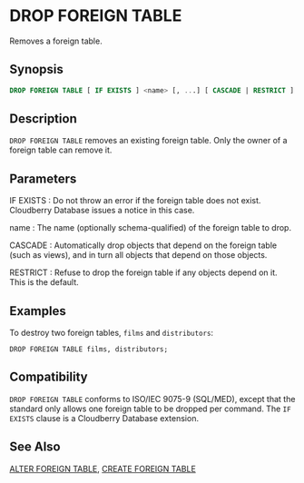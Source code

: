 # DROP FOREIGN TABLE

Removes a foreign table.

## Synopsis

```sql
DROP FOREIGN TABLE [ IF EXISTS ] <name> [, ...] [ CASCADE | RESTRICT ]
```

## Description

`DROP FOREIGN TABLE` removes an existing foreign table. Only the owner of a foreign table can remove it.

## Parameters

IF EXISTS
:   Do not throw an error if the foreign table does not exist. Cloudberry Database issues a notice in this case.

name
:   The name (optionally schema-qualified) of the foreign table to drop.

CASCADE
:   Automatically drop objects that depend on the foreign table (such as views), and in turn all objects that depend on those objects.

RESTRICT
:   Refuse to drop the foreign table if any objects depend on it. This is the default.

## Examples

To destroy two foreign tables, `films` and `distributors`:

```
DROP FOREIGN TABLE films, distributors;
```

## Compatibility

`DROP FOREIGN TABLE` conforms to ISO/IEC 9075-9 (SQL/MED), except that the standard only allows one foreign table to be dropped per command. The `IF EXISTS` clause is a Cloudberry Database extension.

## See Also

[ALTER FOREIGN TABLE](/docs/sql-statements/sql-statement-alter-foreign-table.md), [CREATE FOREIGN TABLE](/docs/sql-statements/sql-statement-create-foreign-table.md)



